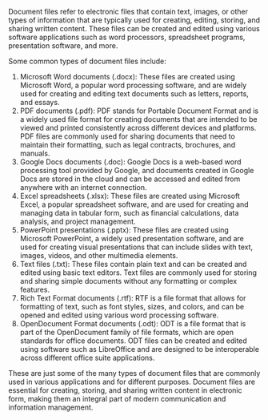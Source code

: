 Document files refer to electronic files that contain text, images, or other types of information that are typically used for creating, editing, storing, and sharing written content. These files can be created and edited using various software applications such as word processors, spreadsheet programs, presentation software, and more.

Some common types of document files include:

1. Microsoft Word documents (.docx): These files are created using Microsoft Word, a popular word processing software, and are widely used for creating and editing text documents such as letters, reports, and essays.
2. PDF documents (.pdf): PDF stands for Portable Document Format and is a widely used file format for creating documents that are intended to be viewed and printed consistently across different devices and platforms. PDF files are commonly used for sharing documents that need to maintain their formatting, such as legal contracts, brochures, and manuals.
3. Google Docs documents (.doc): Google Docs is a web-based word processing tool provided by Google, and documents created in Google Docs are stored in the cloud and can be accessed and edited from anywhere with an internet connection.
4. Excel spreadsheets (.xlsx): These files are created using Microsoft Excel, a popular spreadsheet software, and are used for creating and managing data in tabular form, such as financial calculations, data analysis, and project management.
5. PowerPoint presentations (.pptx): These files are created using Microsoft PowerPoint, a widely used presentation software, and are used for creating visual presentations that can include slides with text, images, videos, and other multimedia elements.
6. Text files (.txt): These files contain plain text and can be created and edited using basic text editors. Text files are commonly used for storing and sharing simple documents without any formatting or complex features.
7. Rich Text Format documents (.rtf): RTF is a file format that allows for formatting of text, such as font styles, sizes, and colors, and can be opened and edited using various word processing software.
8. OpenDocument Format documents (.odt): ODT is a file format that is part of the OpenDocument family of file formats, which are open standards for office documents. ODT files can be created and edited using software such as LibreOffice and are designed to be interoperable across different office suite applications.

These are just some of the many types of document files that are commonly used in various applications and for different purposes. Document files are essential for creating, storing, and sharing written content in electronic form, making them an integral part of modern communication and information management.